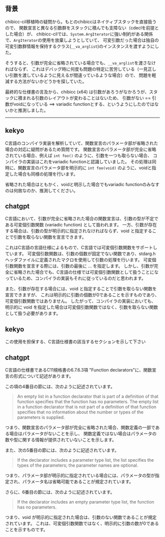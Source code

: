## 背景

chibicc-cil移植時の疑問から。もとのchibiccはネイティブスタックを直接扱うので、
関数宣言と異なる引数群をスタックに積んでも支障ない（cdeclを前提とした場合）が、
chibicc-cilでは、`System.ArgIterator`に強い制約がある関係で、`ArgIterator`の使用を放棄しようとしていて、
可変引数だった場合は独自の可変引数群情報を保持するクラス(`__va_arglist`)のインスタンスを渡すようにした。

そうすると、引数が完全に省略されている場合でも、`__va_arglist`を渡さなければならず、
これはデバッグ時に何度も問題の特定に苦労している（一見正しい引数を渡しているように見えるが間違っているような場合）ので、
問題を軽減する方法がないかどうかを探していた。

最終的な仕様書の言及から、chibicc (x64) は引数があろうがなかろうが、スタックに積まれる引数のレイアウトが変わることはないため、
引数がない == 引数がvoidになっている ==> variadic functionとする、というようにしたのではないかと推測しました。

-----

## kekyo

C言語のコンパイラ実装を解析していて、関数宣言のパラメータ部が省略された場合の対応に疑問があるため質問です。
関数宣言のパラメータ部が完全に省略されている場合、例えば `int foo()` のように、引数を一つも取らない場合、
コンパイラの実装はこれをvariadic functionと認識していました。
その処理は同時に、関数宣言のパラメータ部を明示的に `int foo(void)` のように、voidと指定した場合も同様の処理を行います。

省略された場合はともかく、voidと明示した場合でもvariadic functionのみなすのは何故なのか、推測してください。

## chatgpt

C言語において、引数が完全に省略された場合の関数宣言は、引数の型が不定である可変個引数関数 (variadic function) として扱われます。
一方、引数が存在する場合は、引数の型が明示的に指定されなければならず、void と指定することで引数を取らない関数を宣言できます。

これはC言語の言語仕様によるもので、C言語では可変個引数関数をサポートしています。
可変個引数関数は、引数の個数が固定でない関数であり、stdarg.h ヘッダファイルに定義されたマクロを使用して引数の処理を行います。
可変個引数関数を宣言する際には、引数の最後に ... を指定します。
しかし、引数が完全に省略された場合でも、C言語の仕様では可変個引数関数として扱うことになっているため、コンパイラの実装もそれに従っているのだと思われます。

また、引数が存在する場合には、void と指定することで引数を取らない関数を宣言できますが、
これは明示的に引数の個数が0であることを示すものであり、可変個引数関数ではありません。
したがって、コンパイラの実装においても、明示的に void を指定した場合は可変個引数関数ではなく、引数を取らない関数として扱う必要があります。

## kekyo

この使用を担保する、C言語仕様書の該当するセクションを示して下さい

## chatgpt

C言語の仕様書であるC11規格書の6.7.6.3項 "Function declarators"に、関数宣言の形式について記述があります。

この項の4番目の節には、次のように記述されています。

> An empty list in a function declarator that is part of a definition of that function specifies that the function has no parameters.
> The empty list in a function declarator that is not part of a definition of that function specifies that no information about
> the number or types of the parameters is supplied.

つまり、関数宣言のパラメータ部が完全に省略された場合、関数定義の一部である場合はパラメータがないことを示し、
関数定義ではない場合はパラメータの数や型に関する情報が提供されていないことを示します。

また、次の5番目の節には、次のように記述されています。

> If the declarator includes a parameter type list, the list specifies the types of the parameters;
> the parameter names are optional.

つまり、パラメータ部が明示的に指定されている場合には、パラメータの型が指定され、パラメータ名は省略可能であることが規定されています。

さらに、6番目の節には、次のように記述されています。

> If the declarator includes an empty parameter type list, the function has no parameters.

つまり、void が明示的に指定された場合は、引数のない関数であることが規定されています。
これは、可変個引数関数ではなく、明示的に引数の数が0であることを示すものです。

